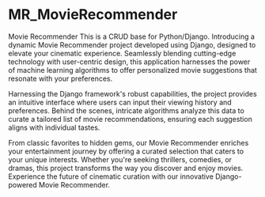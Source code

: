 # MR_MovieRecommender
Movie Recommender
This is a CRUD base for Python/Django. Introducing a dynamic Movie Recommender project developed using Django, designed to elevate your cinematic experience. Seamlessly blending cutting-edge technology with user-centric design, this application harnesses the power of machine learning algorithms to offer personalized movie suggestions that resonate with your preferences.

Harnessing the Django framework's robust capabilities, the project provides an intuitive interface where users can input their viewing history and preferences. Behind the scenes, intricate algorithms analyze this data to curate a tailored list of movie recommendations, ensuring each suggestion aligns with individual tastes.

From classic favorites to hidden gems, our Movie Recommender enriches your entertainment journey by offering a curated selection that caters to your unique interests. Whether you're seeking thrillers, comedies, or dramas, this project transforms the way you discover and enjoy movies. Experience the future of cinematic curation with our innovative Django-powered Movie Recommender.
